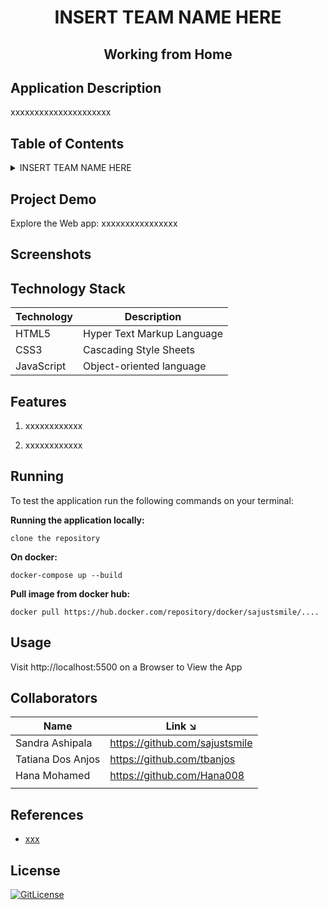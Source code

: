 
<!-- PROJECT TITLE -->
  <h1 align="center">INSERT TEAM NAME HERE</h1>
 <h2 2 align="center">
    Working from Home
    <br />
    </h2>

## Application Description

xxxxxxxxxxxxxxxxxxxxx

## Table of Contents

<details>
<summary>INSERT TEAM NAME HERE</summary>

+ [Application Description](#application-description)
+ [Table of Contents](#table-of-contents)
+ [Project Demo](#demo)
+ [Screenshots](#screenshots)
+ [Technology Stack](#technology-stack)
+ [Features](#features)
+ [Running](#running)
+ [Usage](#usage)
+ [Collaborators](#collaborators)
+ [References](#references)  
+ [License](#license)

</details>

## Project Demo

Explore the Web app: xxxxxxxxxxxxxxxx

## Screenshots



## Technology Stack

| Technology | Description                               |
|------------|-------------------------------------------|
| HTML5      | Hyper Text Markup Language                |
| CSS3       | Cascading Style Sheets                    |
| JavaScript | Object-oriented language                  |


## Features

1. xxxxxxxxxxxx

2. xxxxxxxxxxxx

## Running

To test the application run the following commands on your terminal:

**Running the application locally:**

```
clone the repository
```

**On docker:**

```
docker-compose up --build
```
**Pull image from docker hub:**

```
docker pull https://hub.docker.com/repository/docker/sajustsmile/....
```

## Usage

Visit http://localhost:5500 on a Browser to View the App


## Collaborators


| Name                          | Link ↘️                         |
|-------------------------------|---------------------------------|
| Sandra Ashipala              | https://github.com/sajustsmile |
| Tatiana Dos Anjos            | https://github.com/tbanjos |
| Hana Mohamed                 | https://github.com/Hana008 |
|           |     |

## References
* [xxx]()


## License
[![GitLicense](https://gitlicense.com/badge/sajustsmile/sajustsmile.github.io)](https://github.com/sajustsmile/team_name/blob/main/LICENSE)

